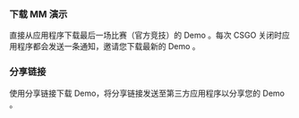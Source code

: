 ### 下载 MM 演示

直接从应用程序下载最后一场比赛（官方竞技）的 Demo 。每次 CSGO 关闭时应用程序都会发送一条通知，邀请您下载最新的 Demo 。

### 分享链接

使用分享链接下载 Demo，将分享链接发送至第三方应用程序以分享您的 Demo 。
